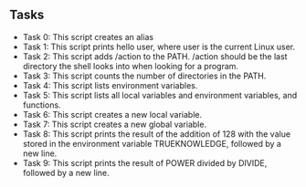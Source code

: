  ## Tasks

- Task 0: This script creates an alias
- Task 1: This script prints hello user, where user is the current Linux user.
- Task 2: This script adds /action to the PATH. /action should be the last directory the shell looks into when looking for a program.
- Task 3: This script counts the number of directories in the PATH.
- Task 4: This script lists environment variables.
- Task 5: This script lists all local variables and environment variables, and functions.
- Task 6: This script creates a new local variable.
- Task 7: This script creates a new global variable.
- Task 8: This script prints the result of the addition of 128 with the value stored in the environment variable TRUEKNOWLEDGE, followed by a new line.
- Task 9: This script prints the result of POWER divided by DIVIDE, followed by a new line.
